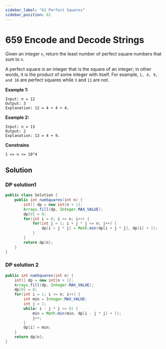 ```yaml
---
sidebar_label: "62 Perfect Squares"
sidebar_position: 62
---
```

# 659 Encode and Decode Strings
Given an integer `n`, return the least number of perfect square numbers that sum to `n`.

A perfect square is an integer that is the square of an integer; in other words, it is the product of some integer with itself. For example, `1, 4, 9, and 16` are perfect squares while `3` and `11` are not.


__Example 1:__
```shell
Input: n = 12
Output: 3
Explanation: 12 = 4 + 4 + 4.
```
__Example 2:__
```shell
Input: n = 13
Output: 2
Explanation: 13 = 4 + 9.
```
__Constrains__
```
1 <= n <= 10^4
```

## Solution
### DP solution1
```java
public class Solution {
    public int numSquares(int n) {
        int[] dp = new int[n + 1];
        Arrays.fill(dp, Integer.MAX_VALUE);
        dp[0] = 0;
        for(int i = 0; i <= n; i++) {
            for(int j = 1; i + j * j <= n; j++) {
                dp[i + j * j] = Math.min(dp[i + j * j], dp[i] + 1);
            }
        }
        return dp[n];
    }
}
```
### DP solution 2
```java
public int numSquares(int n) {
    int[] dp = new int[n + 1];
    Arrays.fill(dp, Integer.MAX_VALUE);
    dp[0] = 0;
    for(int i = 1; i <= n; i++) {
        int min = Integer.MAX_VALUE;
        int j = 1;
        while( i - j * j >= 0) {
            min = Math.min(min, dp[i - j * j] + 1);
            j++;
        }
        dp[i] = min;
    }
    return dp[n];
}
```

